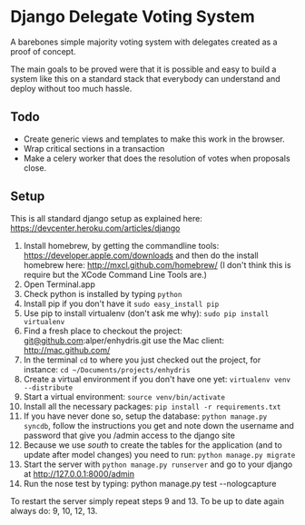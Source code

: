 Django Delegate Voting System
=============================

A barebones simple majority voting system with delegates created as a proof of concept.

The main goals to be proved were that it is possible and easy to build a system like this on a standard stack that everybody can understand and deploy without too much hassle.

Todo
----

* Create generic views and templates to make this work in the browser.
* Wrap critical sections in a transaction
* Make a celery worker that does the resolution of votes when proposals close.

Setup
-----

This is all standard django setup as explained here: https://devcenter.heroku.com/articles/django

1. Install homebrew, by getting the commandline tools: https://developer.apple.com/downloads and then do the install homebrew here: http://mxcl.github.com/homebrew/ (I don't think this is require but the XCode Command Line Tools are.)
2. Open Terminal.app
3. Check python is installed by typing `python`
4. Install pip if you don't have it `sudo easy_install pip`
5. Use pip to install virtualenv (don't ask me why): `sudo pip install virtualenv`
6. Find a fresh place to checkout the project: git@github.com:alper/enhydris.git use the Mac client: http://mac.github.com/
7. In the terminal `cd` to where you just checked out the project, for instance: `cd ~/Documents/projects/enhydris`
8. Create a virtual environment if you don't have one yet: `virtualenv venv --distribute`
9. Start a virtual environment: `source venv/bin/activate`
10. Install all the necessary packages: `pip install -r requirements.txt`
11. If you have never done so, setup the database: `python manage.py syncdb`, follow the instructions you get and note down the username and password that give you /admin access to the django site	
12. Because we use *south* to create the tables for the application (and to update after model changes) you need to run: `python manage.py migrate`
13. Start the server with `python manage.py runserver` and go to your django at http://127.0.0.1:8000/admin
14. Run the nose test by typing: python manage.py test --nologcapture

To restart the server simply repeat steps 9 and 13.
To be up to date again always do: 9, 10, 12, 13.